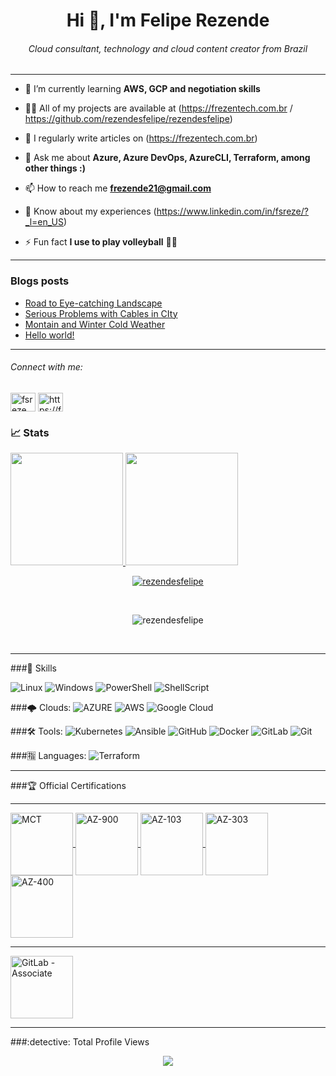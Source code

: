 <h1 align="center">Hi 👋, I'm Felipe Rezende</h1>
<h6 align="center">Cloud consultant, technology and cloud content creator from Brazil</h6>
<hr>

- 🌱 I’m currently learning **AWS, GCP and negotiation skills**

- 👨‍💻 All of my projects are available at (https://frezentech.com.br / https://github.com/rezendesfelipe/rezendesfelipe)

- 📝 I regularly write articles on (https://frezentech.com.br)

- 💬 Ask me about **Azure, Azure DevOps, AzureCLI, Terraform, among other things :)**

- 📫 How to reach me **frezende21@gmail.com**

- 📄 Know about my experiences (https://www.linkedin.com/in/fsreze/?_l=en_US)

- ⚡ Fun fact **I use to play volleyball** 🤷‍♂️
<hr>

### Blogs posts
<!-- BLOG-POST-LIST:START -->
- [Road to Eye-catching Landscape](https://www.frezentech.com.br/blog/2021/08/07/road-to-eye-catching-landscape/)
- [Serious Problems with Cables in CIty](https://www.frezentech.com.br/blog/2021/08/07/serious-problems-with-cables-in-city/)
- [Montain and Winter Cold Weather](https://www.frezentech.com.br/blog/2021/08/07/montain-and-winter-cold-weather/)
- [Hello world!](https://www.frezentech.com.br/blog/2021/08/06/hello-world/)
<!-- BLOG-POST-LIST:END -->

<hr>

<h6 align="left">Connect with me:</h6>
<p align="left">
<a href="https://linkedin.com/in/fsreze" target="blank"><img align="center" src="https://raw.githubusercontent.com/rahuldkjain/github-profile-readme-generator/master/src/images/icons/Social/linked-in-alt.svg" alt="fsreze" height="30" width="40" /></a>
<a href="/https://frezentech.com.br" target="blank"><img align="center" src="https://raw.githubusercontent.com/rahuldkjain/github-profile-readme-generator/master/src/images/icons/Social/rss.svg" alt="https://frezentech.com.br" height="30" width="40" /></a>
</p>
 
### 📈 Stats

 <div>
  <a href="https://github.com/rezendesfelipe">
  <img height="180em" src="https://github-readme-stats.vercel.app/api?username=rezendesfelipe&show_icons=true&theme=dracula&include_all_commits=true&count_private=true"/>
  <img height="180em" src="https://github-readme-stats.vercel.app/api/top-langs/?username=rezendesfelipe&layout=compact&langs_count=7&theme=dracula"/>
</div> 
<p align="center"> <a href="https://github.com/ryo-ma/github-profile-trophy"><img src="https://github-profile-trophy.vercel.app/?username=rezendesfelipe" alt="rezendesfelipe" /></a> </p> <br>
	
<p align="center"><img align="center" src="https://github-readme-streak-stats.herokuapp.com/?user=rezendesfelipe&" alt="rezendesfelipe" /></p> <br>
 
<hr>
 ###🚀 Skills

![Linux](https://img.shields.io/badge/-Linux-FCC624?style=for-the-badge&logo=linux&logoColor=000000) ![Windows](https://img.shields.io/badge/-Windows-204E87?style=for-the-badge&logo=windows&logoColor=3C93FF) ![PowerShell](https://img.shields.io/badge/-PowerShell-blue?style=for-the-badge&logo=powershell&logoColor=FFFFFF) ![ShellScript](https://img.shields.io/badge/-ShellScript-4EAA25?style=for-the-badge&logo=gnu%20bash&logoColor=FFFFFF)
 
###🌩️ Clouds:
 ![AZURE](https://img.shields.io/badge/-Microsoft%20Azure-2C6CFB?style=for-the-badge&logo=MicrosoftAzure&logoColor=white) ![AWS](https://img.shields.io/badge/AWS-%23FF9900.svg?style=for-the-badge&logo=amazon-aws&logoColor=white) 	![Google Cloud](https://img.shields.io/badge/GoogleCloud-%234285F4.svg?style=for-the-badge&logo=google-cloud&logoColor=white)

###🛠 Tools:
 ![Kubernetes](https://img.shields.io/badge/-Kubernetes-326CE5?style=for-the-badge&logo=kubernetes&logoColor=FFFFFF) ![Ansible](https://img.shields.io/badge/-Ansible-EE0000?style=for-the-badge&logo=ansible&logoColor=FFFFFF) ![GitHub](https://img.shields.io/badge/-GitHub-181717?style=for-the-badge&logo=GitHub&logoColor=FFFFFF) ![Docker](https://img.shields.io/badge/-Docker-2496ED?style=for-the-badge&logo=docker&logoColor=FFFFFF) ![GitLab](https://img.shields.io/badge/gitlab-%23181717.svg?style=for-the-badge&logo=gitlab&logoColor=white) ![Git](https://img.shields.io/badge/git-%23F05033.svg?style=for-the-badge&logo=git&logoColor=white)
 
###🈯 Languages:
![Terraform](https://img.shields.io/badge/terraform-%235835CC.svg?style=for-the-badge&logo=terraform&logoColor=white)
 
<hr>

 ###:trophy:  Official Certifications
 
 <div style="display: inline_block">
 <hr>
<a href = "https://www.credly.com/badges/d80bef4c-af47-4c6b-af62-5ac5cb2aadc3" target="_blank">		
  <img align="center" alt="MCT" height="100" width="100" src="https://images.credly.com/size/340x340/images/c325c7c0-5fa6-4e59-be29-cd13c9417549/MCT-Microsoft_Certified_Trainer.png">
	</a>
<a href = "https://www.credly.com/badges/a4f16560-aa3d-44d1-a38c-0d027cd22ede" target="_blank">		
  <img align="center" alt="AZ-900" height="100" width="100" src="https://miro.medium.com/max/600/0*1CAzxuyWO_3vQ8sI.png">
	</a>
<a href = "https://www.credly.com/badges/39bc7593-140c-45cb-bb45-ad2b49341cdb" target="_blank">		
  <img align="center" alt="AZ-103" height="100" width="100" src="https://images.credly.com/size/340x340/images/35d18649-95c6-4c78-b07a-cfc1362318f3/azure-administrator-associate.png">
	</a>

<a href = "https://www.credly.com/badges/6bea5971-772e-4449-bf65-0af4d59a988d" target="_blank">		
  <img align="center" alt="AZ-303" height="100" width="100" src="https://images.credly.com/size/680x680/images/285339cc-675a-4b1a-bdd9-283868af2fc8/EXAM-Expert-AZ-303-600x600.png">
	</a>
  
  <a href = "https://www.credly.com/badges/2c0ac509-5c80-4e2b-b8bd-2467ab9ae467" target="_blank">		
  <img align="center" alt="AZ-400" height="100" width="100" src="https://images.credly.com/size/340x340/images/c3ab66f8-5d59-4afa-a6c2-0ba30a1989ca/CERT-Expert-DevOps-Engineer-600x600.png">
	</a>
<hr>	
  
</div>
<div style="display: inline_block">
 <a href = "https://gitlab.badgr.com/public/assertions/YF9fL900Q2uPSJPSj-PBMw?identity__email=rezendesfelipe@hotmail.com" target="_blank">		
  <img align="center" alt="GitLab - Associate" height="100" width="100" src="https://media.badgr.com/uploads/badges/assertion-YF9fL900Q2uPSJPSj-PBMw.png">
	</a>

 
<hr>	
  
</div>
 ###:detective: Total Profile Views  <br>
 <p align="center"> 
   <img alingn="center" src="https://profile-counter.glitch.me/rezendesfelipe/count.svg" />
 </p>

</p>
